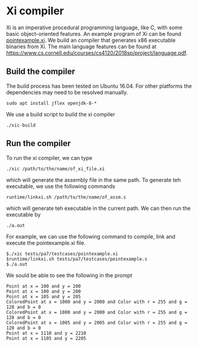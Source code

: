 # Xi compiler

Xi is an imperative procedural programming language, like C, with some basic object-oriented features. An example program of Xi can be found [pointexample.xi](tests/pa7/testcases/pointexample.xi). We build an compiler that generates x86 executable binaries from Xi. The main language features can be found at https://www.cs.cornell.edu/courses/cs4120/2018sp/project/language.pdf.

## Build the compiler 

The build process has been tested on Ubuntu 16.04. For other platforms the dependencies may need to be resolved manually.

```
sudo apt install jflex openjdk-8-*
```

We use a build script to build the xi compiler

```
./xic-build
```

## Run the compiler

To run the xi compiler, we can type

```
./xic /path/to/the/name/of_xi_file.xi
```

which will generate the assembly file in the same path. To generate teh executable, we use the following commands

```
runtime/linkxi.sh /path/to/the/name/of_assm.s
``` 

which will generate teh executable in the current path. We can then run the executable by


```
./a.out
```

For example, we can use the following command to compile, link and execute the pointexample.xi file.

```
$./xic tests/pa7/testcases/pointexample.xi
$runtime/linkxi.sh tests/pa7/testcases/pointexample.s
$./a.out
 ```

We sould be able to see the following in the prompt

```
Point at x = 100 and y = 200
Point at x = 100 and y = 200
Point at x = 105 and y = 205
ColoredPoint at x = 1000 and y = 2000 and Color with r = 255 and g = 128 and b = 0
ColoredPoint at x = 1000 and y = 2000 and Color with r = 255 and g = 128 and b = 0
ColoredPoint at x = 1005 and y = 2005 and Color with r = 255 and g = 128 and b = 0
Point at x = 1110 and y = 2210
Point at x = 1105 and y = 2205
```

